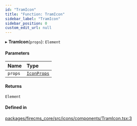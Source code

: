 ```yaml
---
id: "TramIcon"
title: "Function: TramIcon"
sidebar_label: "TramIcon"
sidebar_position: 0
custom_edit_url: null
---
```


▸ **TramIcon**(`props`): `Element`

#### Parameters

| Name | Type |
| :------ | :------ |
| `props` | [`IconProps`](../types/IconProps.md) |

#### Returns

`Element`

#### Defined in

[packages/firecms_core/src/icons/components/TramIcon.tsx:3](https://github.com/FireCMSco/firecms/blob/d45f3739/packages/firecms_core/src/icons/components/TramIcon.tsx#L3)
